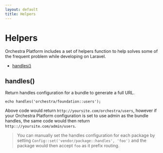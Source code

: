 ```yaml
---
layout: default
title: Helpers
---
```


# Helpers

Orchestra Platform includes a set of helpers function to help solves some of the frequent problem while developing on Laravel.

* [handles()](#handles)

<article id="handles">

## handles()

Return handles configuration for a bundle to generate a full URL.

	echo handles('orchestra/foundation::users');

Above code would return `http://yoursite.com/orchestra/users`, however if your Orchestra Platform configuration is set to use admin as the bundle handles, the same code would then return `http:://yoursite.com/admin/users`.

> You can manually set the handles configuration for each package by setting `Config::set('vendor/package::handles', 'foo')` and the package would then accept `foo` as it prefix routing.